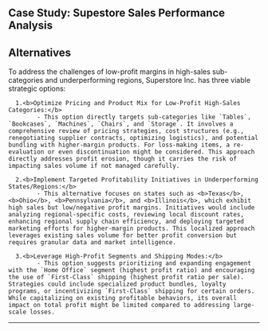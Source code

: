 <h2>Case Study: Supestore Sales Performance Analysis</h2>


<h2>Alternatives</h2>

To address the challenges of low-profit margins in high-sales sub-categories and underperforming regions, Superstore Inc. has three viable strategic options:

      1.<b>Optimize Pricing and Product Mix for Low-Profit High-Sales Categories:</b>
            - This option directly targets sub-categories like `Tables`, `Bookcases`, `Machines`, `Chairs`, and `Storage`. It involves a comprehensive review of pricing strategies, cost structures (e.g., renegotiating supplier contracts, optimizing logistics), and potential bundling with higher-margin products. For loss-making items, a re-evaluation or even discontinuation might be considered. This approach directly addresses profit erosion, though it carries the risk of impacting sales volume if not managed carefully.
      
      2.<b>Implement Targeted Profitability Initiatives in Underperforming States/Regions:</b>
            - This alternative focuses on states such as <b>Texas</b>, <b>Ohio</b>, <b>Pennsylvania</b>, and <b>Illinois</b>, which exhibit high sales but low/negative profit margins. Initiatives would include analyzing regional-specific costs, reviewing local discount rates, enhancing regional supply chain efficiency, and deploying targeted marketing efforts for higher-margin products. This localized approach leverages existing sales volume for better profit conversion but requires granular data and market intelligence.
      
      3.<b>Leverage High-Profit Segments and Shipping Modes:</b>
            - This option suggests prioritizing and expanding engagement with the `Home Office` segment (highest profit ratio) and encouraging the use of `First-Class` shipping (highest profit ratio per sale). Strategies could include specialized product bundles, loyalty programs, or incentivizing `First-Class` shipping for certain orders. While capitalizing on existing profitable behaviors, its overall impact on total profit might be limited compared to addressing large-scale losses.

---
